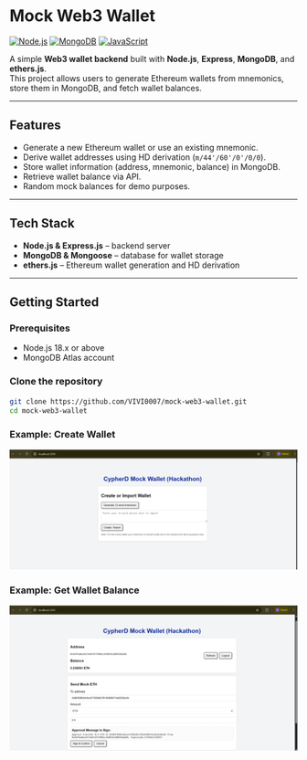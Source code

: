 # Mock Web3 Wallet

[![Node.js](https://img.shields.io/badge/Node.js-18.x-green?logo=node.js)](https://nodejs.org/) 
[![MongoDB](https://img.shields.io/badge/MongoDB-6.x-green?logo=mongodb)](https://www.mongodb.com/)
[![JavaScript](https://img.shields.io/badge/JavaScript-ES6-yellow?logo=javascript)](https://developer.mozilla.org/en-US/docs/Web/JavaScript)

A simple **Web3 wallet backend** built with **Node.js**, **Express**, **MongoDB**, and **ethers.js**.  
This project allows users to generate Ethereum wallets from mnemonics, store them in MongoDB, and fetch wallet balances.

---

## Features

- Generate a new Ethereum wallet or use an existing mnemonic.  
- Derive wallet addresses using HD derivation (`m/44'/60'/0'/0/0`).  
- Store wallet information (address, mnemonic, balance) in MongoDB.  
- Retrieve wallet balance via API.  
- Random mock balances for demo purposes.  

---

## Tech Stack

- **Node.js & Express.js** – backend server  
- **MongoDB & Mongoose** – database for wallet storage  
- **ethers.js** – Ethereum wallet generation and HD derivation  

---

## Getting Started

### Prerequisites

- Node.js 18.x or above  
- MongoDB Atlas account  

### Clone the repository

```bash
git clone https://github.com/VIVI0007/mock-web3-wallet.git
cd mock-web3-wallet
```
### Example: Create Wallet

![Create Wallet](assets/screenshots/create-wallet.png)

### Example: Get Wallet Balance

![Get Balance](assets/screenshots/get-balance.png)

